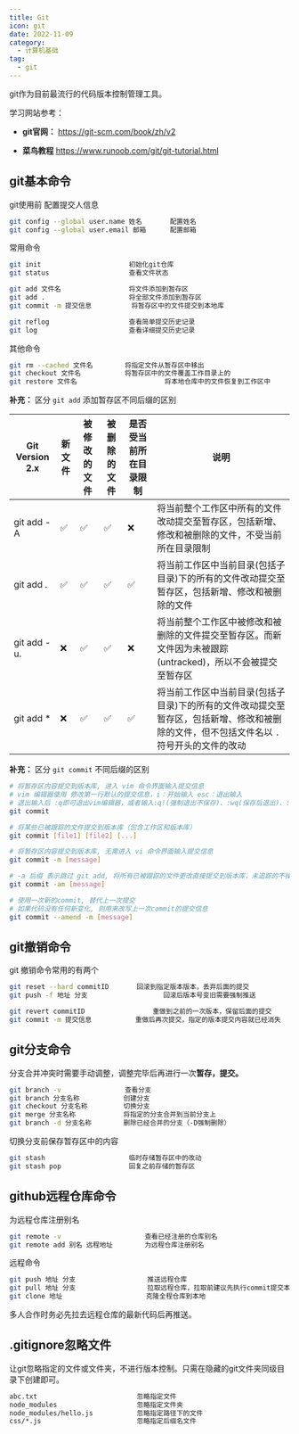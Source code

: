 ```yaml
---
title: Git
icon: git
date: 2022-11-09
category:
  - 计算机基础
tag:
  - git
---
```


git作为目前最流行的代码版本控制管理工具。

学习网站参考：

- **git官网：** <https://git-scm.com/book/zh/v2>

- **菜鸟教程** <https://www.runoob.com/git/git-tutorial.html>

## git基本命令

git使用前 配置提交人信息

```bash
git config --global user.name 姓名       配置姓名
git config --global user.email 邮箱      配置邮箱
```

常用命令

```bash
git init                      初始化git仓库
git status                    查看文件状态

git add 文件名                	将文件添加到暂存区
git add .                     将全部文件添加到暂存区
git commit -m 提交信息     		将暂存区中的文件提交到本地库

git reflog                    查看简单提交历史记录
git log                       查看详细提交历史记录
```

其他命令

```bash
git rm --cached 文件名        将指定文件从暂存区中移出
git checkout 文件名           将暂存区中的文件覆盖工作目录上的
git restore 文件名						 将本地仓库中的文件恢复到工作区中
```





**补充：** 区分 `git add` 添加暂存区不同后缀的区别

| Git Version 2.x | 新文件 | 被修改的文件 | 被删除的文件 | 是否受当前所在目录限制 | 说明                                                         |
| --------------- | ------ | ------------ | ------------ | ---------------------- | ------------------------------------------------------------ |
| git add -A      | ✅      | ✅            | ✅            | ❌                      | 将当前整个工作区中所有的文件改动提交至暂存区，包括新增、修改和被删除的文件，不受当前所在目录限制 |
| git add .       | ✅      | ✅            | ✅            | ✅                      | 将当前工作区中当前目录(包括子目录)下的所有的文件改动提交至暂存区，包括新增、修改和被删除的文件 |
| git add -u.     | ❌      | ✅            | ✅            | ❌                      | 将当前整个工作区中被修改和被删除的文件提交至暂存区。而新文件因为未被跟踪(untracked)，所以不会被提交至暂存区 |
| git add *       | ❌      | ✅            | ✅            | ✅                      | 将当前工作区中当前目录(包括子目录)下的所有的文件改动提交至暂存区，包括新增、修改和被删除的文件，但不包括文件名以 `.` 符号开头的文件的改动 |



**补充：** 区分 `git commit` 不同后缀的区别

```bash
# 将暂存区内容提交到版本库, 进入 vim 命令界面输入提交信息
# vim 编辑器使用 修改第一行默认的提交信息，i：开始输入 esc：退出输入 
# 退出输入后 :q即可退出vim编辑器，或者输入:q!(强制退出不保存)、:wq(保存后退出)、:wq!(强制保存后退出)
git commit

# 将某些已被跟踪的文件提交到版本库（包含工作区和版本库）
git commit [file1] [file2] [...]

# 将暂存区内容提交到版本库, 无需进入 vi 命令界面输入提交信息
git commit -m [message]

# -a 后缀 表示跳过 git add, 将所有已被跟踪的文件更改直接提交到版本库，未追踪的不操作
git commit -am [message]

# 使用一次新的commit, 替代上一次提交
# 如果代码没有任何新变化, 则用来改写上一次commit的提交信息
git commit --amend -m [message]
```





## git撤销命令

git 撤销命令常用的有两个

```bash
git reset --hard commitID		回滚到指定版本版本，丢弃后面的提交
git push -f 地址 分支			 		回滚后版本号变旧需要强制推送

git revert commitID					重做到之前的一次版本，保留后面的提交
git commit -m 提交信息			 重做后再次提交，指定的版本提交内容就已经消失
```



## git分支命令

分支合并冲突时需要手动调整，调整完毕后再进行一次**暂存，提交。**

```bash
git branch -v                查看分支
git branch 分支名称           创建分支
git checkout 分支名称         切换分支
git merge 分支名称            将指定的分支合并到当前分支上
git branch -d 分支名称        删除已经合并的分支（-D强制删除）
```

切换分支前保存暂存区中的内容

```bash
git stash                     临时存储暂存区中的改动
git stash pop                 回复之前存储的暂存区
```



## github远程仓库命令

为远程仓库注册别名

```bash
git remote -v                     查看已经注册的仓库别名
git remote add 别名 远程地址        为远程仓库注册别名
```

远程命令

```bash
git push 地址 分支                  推送远程仓库
git pull 地址 分支                  拉取远程仓库，拉取前建议先执行commit提交本地库，再pull最新代码
git clone 地址                     克隆全程仓库到本地
```

多人合作时务必先拉去远程仓库的最新代码后再推送。



## .gitignore忽略文件

让git忽略指定的文件或文件夹，不进行版本控制。只需在隐藏的git文件夹同级目录下创建即可。

```bash
abc.txt							忽略指定文件
node_modules					忽略指定文件夹
node_modules/hello.js			忽略指定路径下的文件
css/*.js						忽略指定后缀名文件
```
